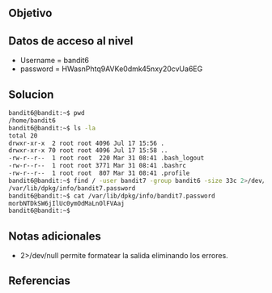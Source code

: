 ## Objetivo

## Datos de acceso al nivel
* Username = bandit6
* password = HWasnPhtq9AVKe0dmk45nxy20cvUa6EG
## Solucion
````bash
bandit6@bandit:~$ pwd
/home/bandit6
bandit6@bandit:~$ ls -la
total 20
drwxr-xr-x  2 root root 4096 Jul 17 15:56 .
drwxr-xr-x 70 root root 4096 Jul 17 15:58 ..
-rw-r--r--  1 root root  220 Mar 31 08:41 .bash_logout
-rw-r--r--  1 root root 3771 Mar 31 08:41 .bashrc
-rw-r--r--  1 root root  807 Mar 31 08:41 .profile
bandit6@bandit:~$ find / -user bandit7 -group bandit6 -size 33c 2>/dev/null
/var/lib/dpkg/info/bandit7.password
bandit6@bandit:~$ cat /var/lib/dpkg/info/bandit7.password
morbNTDkSW6jIlUc0ymOdMaLnOlFVAaj
bandit6@bandit:~$
````
## Notas adicionales
- 2>/dev/null permite formatear la salida eliminando los errores.
## Referencias